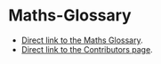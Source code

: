 # Maths-Glossary

* [Direct link to the Maths Glossary](https://github.com/A11yMaths/Maths-Glossary/wiki/Glossary).
* [Direct link to the Contributors page](https://github.com/A11yMaths/Maths-Glossary/wiki/Contributors).
